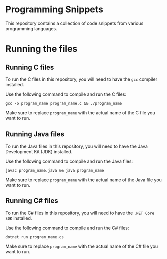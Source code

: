 # Programming Snippets

This repository contains a collection of code snippets from various programming languages.

# Running the files

## Running C files

To run the C files in this repository, you will need to have the `gcc` compiler installed. 

Use the following command to compile and run the C files:

`gcc -o program_name program_name.c && ./program_name`

Make sure to replace `program_name` with the actual name of the C file you want to run.

## Running Java files

To run the Java files in this repository, you will need to have the Java Development Kit (JDK) installed.

Use the following command to compile and run the Java files:

`javac program_name.java && java program_name`

Make sure to replace `program_name` with the actual name of the Java file you want to run.

## Running C# files

To run the C# files in this repository, you will need to have the `.NET Core SDK` installed.

Use the following command to compile and run the C# files:

`dotnet run program_name.cs`

Make sure to replace `program_name` with the actual name of the C# file you want to run.
